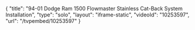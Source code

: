 {
    "title": "94-01 Dodge Ram 1500 Flowmaster Stainless Cat-Back System Installation",
    "type": "solo",
    "layout": "iframe-static",
    "videoId": "10253597",
    "url": "\/tvpembed\/10253597"
}